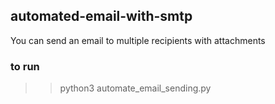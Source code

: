 ## automated-email-with-smtp


You can send an email to multiple recipients with attachments


### to run

>> python3 automate_email_sending.py
